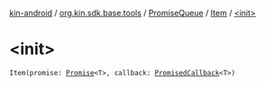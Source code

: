 [kin-android](../../../index.md) / [org.kin.sdk.base.tools](../../index.md) / [PromiseQueue](../index.md) / [Item](index.md) / [&lt;init&gt;](./-init-.md)

# &lt;init&gt;

`Item(promise: `[`Promise`](../../-promise/index.md)`<T>, callback: `[`PromisedCallback`](../../-promised-callback/index.md)`<T>)`